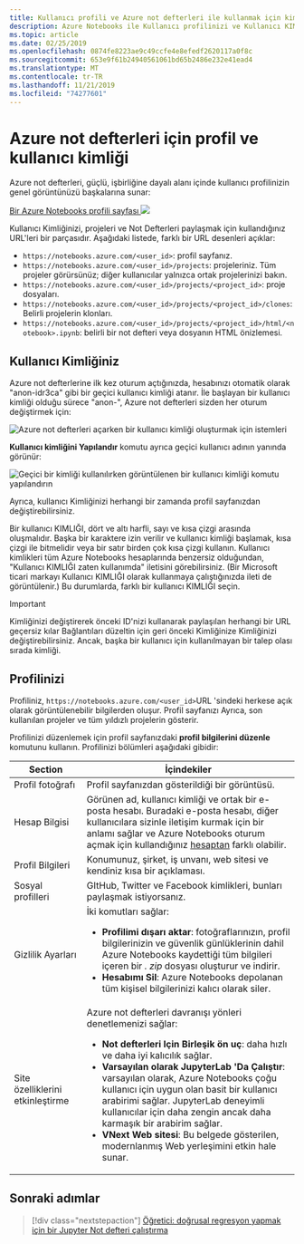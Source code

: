 ```yaml
---
title: Kullanıcı profili ve Azure not defterleri ile kullanmak için kimliği
description: Azure Notebooks ile Kullanıcı profilinizi ve Kullanıcı KIMLIĞINIZI oluşturma ve yönetme, paylaşılan not defterlerinin URL 'sinin bir parçası haline geliyor.
ms.topic: article
ms.date: 02/25/2019
ms.openlocfilehash: 0874fe8223ae9c49ccfe4e8efedf2620117a0f8c
ms.sourcegitcommit: 653e9f61b24940561061bd65b2486e232e41ead4
ms.translationtype: MT
ms.contentlocale: tr-TR
ms.lasthandoff: 11/21/2019
ms.locfileid: "74277601"
---
```

# <a name="your-profile-and-user-id-for-azure-notebooks"></a>Azure not defterleri için profil ve kullanıcı kimliği

Azure not defterleri, güçlü, işbirliğine dayalı alanı içinde kullanıcı profilinizin genel görüntünüzü başkalarına sunar:

[Bir Azure Notebooks profili sayfası ![](media/accounts/profile-page.png)](media/accounts/profile-page.png#lightbox)

Kullanıcı Kimliğinizi, projeleri ve Not Defterleri paylaşmak için kullandığınız URL'leri bir parçasıdır. Aşağıdaki listede, farklı bir URL desenleri açıklar:

- `https://notebooks.azure.com/<user_id>`: profil sayfanız.
- `https://notebooks.azure.com/<user_id>/projects`: projeleriniz. Tüm projeler görürsünüz; diğer kullanıcılar yalnızca ortak projelerinizi bakın.
- `https://notebooks.azure.com/<user_id>/projects/<project_id>`: proje dosyaları.
- `https://notebooks.azure.com/<user_id>/projects/<project_id>/clones`: Belirli projelerin klonları.
- `https://notebooks.azure.com/<user_id>/projects/<project_id>/html/<notebook>.ipynb`: belirli bir not defteri veya dosyanın HTML önizlemesi.

## <a name="your-user-id"></a>Kullanıcı Kimliğiniz

Azure not defterlerine ilk kez oturum açtığınızda, hesabınızı otomatik olarak "anon-idr3ca" gibi bir geçici kullanıcı kimliği atanır. İle başlayan bir kullanıcı kimliği olduğu sürece "anon-", Azure not defterleri sizden her oturum değiştirmek için:

![Azure not defterleri açarken bir kullanıcı kimliği oluşturmak için istemleri](media/accounts/create-user-id.png)

**Kullanıcı kimliğini Yapılandır** komutu ayrıca geçici kullanıcı adının yanında görünür:

![Geçici bir kimliği kullanılırken görüntülenen bir kullanıcı kimliği komutu yapılandırın](media/accounts/configure-user-id-command.png)

Ayrıca, kullanıcı Kimliğinizi herhangi bir zamanda profil sayfanızdan değiştirebilirsiniz.

Bir kullanıcı KIMLIĞI, dört ve altı harfli, sayı ve kısa çizgi arasında oluşmalıdır. Başka bir karaktere izin verilir ve kullanıcı kimliği başlamak, kısa çizgi ile bitmelidir veya bir satır birden çok kısa çizgi kullanın. Kullanıcı kimlikleri tüm Azure Notebooks hesaplarında benzersiz olduğundan, "Kullanıcı KIMLIĞI zaten kullanımda" iletisini görebilirsiniz. (Bir Microsoft ticari markayı Kullanıcı KIMLIĞI olarak kullanmaya çalıştığınızda ileti de görüntülenir.) Bu durumlarda, farklı bir kullanıcı KIMLIĞI seçin.

> [!Important]
> Kimliğinizi değiştirerek önceki ID'nizi kullanarak paylaşılan herhangi bir URL geçersiz kılar Bağlantıları düzeltin için geri önceki Kimliğinize Kimliğinizi değiştirebilirsiniz. Ancak, başka bir kullanıcı için kullanılmayan bir talep olası sırada kimliği.

## <a name="your-profile"></a>Profilinizi

Profiliniz, `https://notebooks.azure.com/<user_id>`URL 'sindeki herkese açık olarak görüntülenebilir bilgilerden oluşur. Profil sayfanızı Ayrıca, son kullanılan projeler ve tüm yıldızlı projelerin gösterir.

Profilinizi düzenlemek için profil sayfanızdaki **profil bilgilerini düzenle** komutunu kullanın. Profilinizi bölümleri aşağıdaki gibidir:

| Section | İçindekiler |
| --- | --- |
| Profil fotoğrafı | Profil sayfanızdan gösterildiği bir görüntüsü. |
| Hesap Bilgisi | Görünen ad, kullanıcı kimliği ve ortak bir e-posta hesabı. Buradaki e-posta hesabı, diğer kullanıcılara sizinle iletişim kurmak için bir anlamı sağlar ve Azure Notebooks oturum açmak için kullandığınız [hesaptan](azure-notebooks-user-account.md) farklı olabilir. |
| Profil Bilgileri | Konumunuz, şirket, iş unvanı, web sitesi ve kendiniz kısa bir açıklaması. |
| Sosyal profilleri | GItHub, Twitter ve Facebook kimlikleri, bunları paylaşmak istiyorsanız. |
| Gizlilik Ayarları | İki komutları sağlar:<ul><li>**Profilimi dışarı aktar**: fotoğraflarınızın, profil bilgilerinizin ve güvenlik günlüklerinin dahil Azure Notebooks kaydettiği tüm bilgileri içeren bir *. zip* dosyası oluşturur ve indirir.</li><li>**Hesabımı Sil**: Azure Notebooks depolanan tüm kişisel bilgilerinizi kalıcı olarak siler.</li></ul> |
| Site özelliklerini etkinleştirme | Azure not defterleri davranışı yönleri denetlemenizi sağlar:<ul><li>**Not defterleri Için Birleşik ön uç**: daha hızlı ve daha iyi kalıcılık sağlar.</li><li>**Varsayılan olarak JupyterLab 'Da Çalıştır**: varsayılan olarak, Azure Notebooks çoğu kullanıcı için uygun olan basit bir kullanıcı arabirimi sağlar. JupyterLab deneyimli kullanıcılar için daha zengin ancak daha karmaşık bir arabirim sağlar.</li><li>**VNext Web sitesi**: Bu belgede gösterilen, modernlanmış Web yerleşimini etkin hale sunar.</li></ul> |

## <a name="next-steps"></a>Sonraki adımlar  

> [!div class="nextstepaction"]
> [Öğretici: doğrusal regresyon yapmak için bir Jupyter Not defteri çalıştırma](tutorial-create-run-jupyter-notebook.md)

